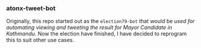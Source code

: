 ### atonx-tweet-bot

Originally, this repo started out as the `election79-bot` that would be _used for automating viewing and tweeting the result for Mayor Candidate in Kathmandu._ Now the election have finished, I have decided to reprogram this to suit other use cases. 
